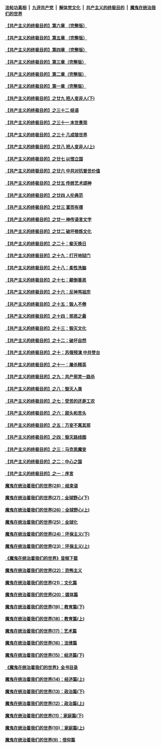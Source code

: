 ####  [法轮功真相](../../../../basic/blob/master/README.md?t=08310826) &nbsp;|&nbsp; [九评共产党](../../../../9ping.md/blob/master/README.md?t=08310826) &nbsp;|&nbsp; [解体党文化](../../../../jtdwh.md/blob/master/README.md?t=08310826)  &nbsp;|&nbsp; [共产主义的终极目的](../../../../gczydzjmd.md/blob/master/README.md?t=08310826) &nbsp;|&nbsp; [魔鬼在统治我们的世界](../../../../mgztzwmdsj.md/blob/master/README.md?t=08310826) 

#### [【共产主义的终极目的】第六章 （完整版）](../pages/nsc422/n11428913.md?t=08310826) 

#### [【共产主义的终极目的】第五章 （完整版）](../pages/nsc422/n11428912.md?t=08310826) 

#### [【共产主义的终极目的】第四章 （完整版）](../pages/nsc422/n11428907.md?t=08310826) 

#### [【共产主义的终极目的】第三章（完整版）](../pages/nsc422/n11428848.md?t=08310826) 

#### [【共产主义的终极目的】第二章（完整版）](../pages/nsc422/n11428831.md?t=08310826) 

#### [【共产主义的终极目的】第一章（完整版）](../pages/nsc422/n11417651.md?t=08310826) 

#### [【共产主义的终极目的】之廿九 把人变非人(下)](../pages/nsc422/n11344140.md?t=08310826) 

#### [【共产主义的终极目的】之三十二 结语](../pages/nsc422/n11360535.md?t=08310826) 

#### [【共产主义的终极目的】之三十一 末世景观](../pages/nsc422/n11351129.md?t=08310826) 

#### [【共产主义的终极目的】之三十 几成狼世界](../pages/nsc422/n11348280.md?t=08310826) 

#### [【共产主义的终极目的】之廿八 把人变非人(上)](../pages/nsc422/n11340492.md?t=08310826) 

#### [【共产主义的终极目的】之廿七 以恨立国](../pages/nsc422/n11336944.md?t=08310826) 

#### [【共产主义的终极目的】之廿六 中共对抗普世价值](../pages/nsc422/n11324785.md?t=08310826) 

#### [【共产主义的终极目的】之廿五 传统艺术颂神](../pages/nsc422/n11296396.md?t=08310826) 

#### [【共产主义的终极目的】之廿四 人伦典范](../pages/nsc422/n11296397.md?t=08310826) 

#### [【共产主义的终极目的】之廿三 富而有德](../pages/nsc422/n11283598.md?t=08310826) 

#### [【共产主义的终极目的】之廿一 神传语言文字](../pages/nsc422/n11263265.md?t=08310826) 

#### [【共产主义的终极目的】之廿二 破坏修炼文化](../pages/nsc422/n11245728.md?t=08310826) 

#### [【共产主义的终极目的】之二十：偷天换日](../pages/nsc422/n11238846.md?t=08310826) 

#### [【共产主义的终极目的】之十九：打开地狱门](../pages/nsc422/n11206376.md?t=08310826) 

#### [【共产主义的终极目的】之十八：柔性洗脑](../pages/nsc422/n11199994.md?t=08310826) 

#### [【共产主义的终极目的】之十七：颠倒善恶](../pages/nsc422/n11179782.md?t=08310826) 

#### [【共产主义的终极目的】之十六：反神骂祖宗](../pages/nsc422/n11166798.md?t=08310826) 

#### [【共产主义的终极目的】之十五：毁人不倦](../pages/nsc422/n11166792.md?t=08310826) 

#### [【共产主义的终极目的】之十四：邪恶之最](../pages/nsc422/n11150249.md?t=08310826) 

#### [【共产主义的终极目的】之十三：毁灭文化](../pages/nsc422/n11135227.md?t=08310826) 

#### [【共产主义的终极目的】之十二：破坏自然](../pages/nsc422/n11135214.md?t=08310826) 

#### [【共产主义的终极目的】之十：苏俄预演 中共登台](../pages/nsc422/n11118424.md?t=08310826) 

#### [【共产主义的终极目的】之十一：屠杀精英](../pages/nsc422/n11118442.md?t=08310826) 

#### [【共产主义的终极目的】之九：共产邪灵一路杀](../pages/nsc422/n11114139.md?t=08310826) 

#### [【共产主义的终极目的】之八：毁灭人类](../pages/nsc422/n11108503.md?t=08310826) 

#### [【共产主义的终极目的】之七：受苦的还是工农](../pages/nsc422/n11101809.md?t=08310826) 

#### [【共产主义的终极目的】之六：甜头和苦头](../pages/nsc422/n11096971.md?t=08310826) 

#### [【共产主义的终极目的】之五：万变不离其邪](../pages/nsc422/n11091285.md?t=08310826) 

#### [【共产主义的终极目的】之四：毁灭路线图](../pages/nsc422/n11086284.md?t=08310826) 

#### [【共产主义的终极目的】之三：马克思魔变](../pages/nsc422/n11061941.md?t=08310826) 

#### [【共产主义的终极目的】之二：中心之国](../pages/nsc422/n11047728.md?t=08310826) 

#### [【共产主义的终极目的】之一：序言](../pages/nsc422/n11086077.md?t=08310826) 

#### [魔鬼在统治着我们的世界(28)：结束语](../pages/nsc422/n10936246.md?t=08310826) 

#### [魔鬼在统治着我们的世界(27)：全球野心(下)](../pages/nsc422/n10928319.md?t=08310826) 

#### [魔鬼在统治着我们的世界(26)：全球野心(上)](../pages/nsc422/n10900318.md?t=08310826) 

#### [魔鬼在统治着我们的世界(25)：全球化](../pages/nsc422/n10788205.md?t=08310826) 

#### [魔鬼在统治着我们的世界(24)：环保主义(下)](../pages/nsc422/n10695307.md?t=08310826) 

#### [魔鬼在统治着我们的世界(23)：环保主义(上)](../pages/nsc422/n10688613.md?t=08310826) 

#### [《魔鬼在统治着我们的世界》音频下载](../pages/nsc422/n10635553.md?t=08310826) 

#### [魔鬼在统治着我们的世界(22)：恐怖主义](../pages/nsc422/n10614727.md?t=08310826) 

#### [魔鬼在统治着我们的世界(21)：文化篇](../pages/nsc422/n10597706.md?t=08310826) 

#### [魔鬼在统治着我们的世界(20)：媒体篇](../pages/nsc422/n10586579.md?t=08310826) 

#### [魔鬼在统治着我们的世界(19)：教育篇(下)](../pages/nsc422/n10564808.md?t=08310826) 

#### [魔鬼在统治着我们的世界(18)：教育篇(上)](../pages/nsc422/n10526970.md?t=08310826) 

#### [魔鬼在统治着我们的世界(17)：艺术篇](../pages/nsc422/n10499093.md?t=08310826) 

#### [魔鬼在统治着我们的世界(16)：法律篇](../pages/nsc422/n10485969.md?t=08310826) 

#### [魔鬼在统治着我们的世界(15)：经济篇(下)](../pages/nsc422/n10469975.md?t=08310826) 

#### [《魔鬼在统治着我们的世界》全书目录](../pages/nsc422/n10464261.md?t=08310826) 

#### [魔鬼在统治着我们的世界(14)：经济篇(上)](../pages/nsc422/n10457370.md?t=08310826) 

#### [魔鬼在统治着我们的世界(13)：政治篇(下)](../pages/nsc422/n10448270.md?t=08310826) 

#### [魔鬼在统治着我们的世界(12)：政治篇(上)](../pages/nsc422/n10444576.md?t=08310826) 

#### [魔鬼在统治着我们的世界(11)：家庭篇(下)](../pages/nsc422/n10440961.md?t=08310826) 

#### [魔鬼在统治着我们的世界(10)：家庭篇(上)](../pages/nsc422/n10435448.md?t=08310826) 

#### [魔鬼在统治着我们的世界(9)：信仰篇](../pages/nsc422/n10432159.md?t=08310826) 

